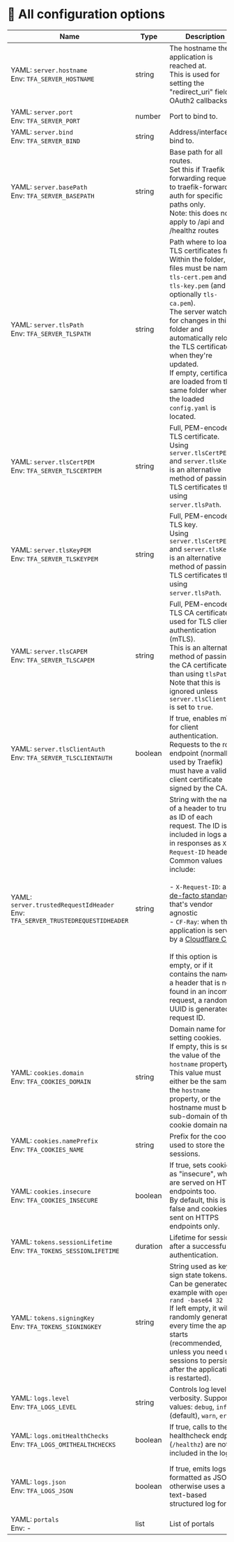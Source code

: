 # 📖 All configuration options

<!-- BEGIN CONFIG TABLE -->
| Name | Type | Description | |
| --- | --- | --- | --- |
| <a id="config-opt-server-hostname"></a>YAML: `server.hostname`<br>Env: `TFA_SERVER_HOSTNAME` | string | The hostname the application is reached at.<br>This is used for setting the "redirect_uri" field for OAuth2 callbacks.| **Required** |
| <a id="config-opt-server-port"></a>YAML: `server.port`<br>Env: `TFA_SERVER_PORT` | number | Port to bind to.| Default: _4181_ |
| <a id="config-opt-server-bind"></a>YAML: `server.bind`<br>Env: `TFA_SERVER_BIND` | string | Address/interface to bind to.| Default: _"0.0.0.0"_ |
| <a id="config-opt-server-basepath"></a>YAML: `server.basePath`<br>Env: `TFA_SERVER_BASEPATH` | string | Base path for all routes.<br>Set this if Traefik is forwarding requests to traefik-forward-auth for specific paths only.<br>Note: this does not apply to /api and /healthz routes|  |
| <a id="config-opt-server-tlspath"></a>YAML: `server.tlsPath`<br>Env: `TFA_SERVER_TLSPATH` | string | Path where to load TLS certificates from. Within the folder, the files must be named `tls-cert.pem` and `tls-key.pem` (and optionally `tls-ca.pem`).<br>The server watches for changes in this folder and automatically reloads the TLS certificates when they're updated.<br>If empty, certificates are loaded from the same folder where the loaded `config.yaml` is located.| Default: _Folder where the `config.yaml` file is located_ |
| <a id="config-opt-server-tlscertpem"></a>YAML: `server.tlsCertPEM`<br>Env: `TFA_SERVER_TLSCERTPEM` | string | Full, PEM-encoded TLS certificate.<br>Using `server.tlsCertPEM` and `server.tlsKeyPEM` is an alternative method of passing TLS certificates than using `server.tlsPath`.|  |
| <a id="config-opt-server-tlskeypem"></a>YAML: `server.tlsKeyPEM`<br>Env: `TFA_SERVER_TLSKEYPEM` | string | Full, PEM-encoded TLS key.<br>Using `server.tlsCertPEM` and `server.tlsKeyPEM` is an alternative method of passing TLS certificates than using `server.tlsPath`.|  |
| <a id="config-opt-server-tlscapem"></a>YAML: `server.tlsCAPEM`<br>Env: `TFA_SERVER_TLSCAPEM` | string | Full, PEM-encoded TLS CA certificate, used for TLS client authentication (mTLS).<br>This is an alternative method of passing the CA certificate than using `tlsPath`.<br>Note that this is ignored unless `server.tlsClientAuth` is set to `true`.|  |
| <a id="config-opt-server-tlsclientauth"></a>YAML: `server.tlsClientAuth`<br>Env: `TFA_SERVER_TLSCLIENTAUTH` | boolean | If true, enables mTLS for client authentication.<br>Requests to the root endpoint (normally used by Traefik) must have a valid client certificate signed by the CA.| Default: _false_ |
| <a id="config-opt-server-trustedrequestidheader"></a>YAML: `server.trustedRequestIdHeader`<br>Env: `TFA_SERVER_TRUSTEDREQUESTIDHEADER` | string | String with the name of a header to trust as ID of each request. The ID is included in logs and in responses as `X-Request-ID` header.<br>Common values include:<br><br>- `X-Request-ID`: a [de-facto standard](https://http.dev/x-request-id) that's vendor agnostic<br>- `CF-Ray`: when the application is served by a [Cloudflare CDN](https://developers.cloudflare.com/fundamentals/get-started/reference/cloudflare-ray-id/)<br><br>If this option is empty, or if it contains the name of a header that is not found in an incoming request, a random UUID is generated as request ID.|  |
| <a id="config-opt-cookies-domain"></a>YAML: `cookies.domain`<br>Env: `TFA_COOKIES_DOMAIN` | string | Domain name for setting cookies.<br>If empty, this is set to the value of the `hostname` property.<br>This value must either be the same as the `hostname` property, or the hostname must be a sub-domain of the cookie domain name.| Recommended |
| <a id="config-opt-cookies-nameprefix"></a>YAML: `cookies.namePrefix`<br>Env: `TFA_COOKIES_NAME` | string | Prefix for the cookies used to store the sessions.| Default: _"tf_sess"_ |
| <a id="config-opt-cookies-insecure"></a>YAML: `cookies.insecure`<br>Env: `TFA_COOKIES_INSECURE` | boolean | If true, sets cookies as "insecure", which are served on HTTP endpoints too.<br>By default, this is false and cookies are sent on HTTPS endpoints only.| Default: _false_ |
| <a id="config-opt-tokens-sessionlifetime"></a>YAML: `tokens.sessionLifetime`<br>Env: `TFA_TOKENS_SESSIONLIFETIME` | duration | Lifetime for sessions after a successful authentication.| Default: _2h_ |
| <a id="config-opt-tokens-signingkey"></a>YAML: `tokens.signingKey`<br>Env: `TFA_TOKENS_SIGNINGKEY` | string | String used as key to sign state tokens.<br>Can be generated for example with `openssl rand -base64 32`<br>If left empty, it will be randomly generated every time the app starts (recommended, unless you need user sessions to persist after the application is restarted).|  |
| <a id="config-opt-logs-level"></a>YAML: `logs.level`<br>Env: `TFA_LOGS_LEVEL` | string | Controls log level and verbosity. Supported values: `debug`, `info` (default), `warn`, `error`.| Default: _"info"_ |
| <a id="config-opt-logs-omithealthchecks"></a>YAML: `logs.omitHealthChecks`<br>Env: `TFA_LOGS_OMITHEALTHCHECKS` | boolean | If true, calls to the healthcheck endpoint (`/healthz`) are not included in the logs.| Default: _true_ |
| <a id="config-opt-logs-json"></a>YAML: `logs.json`<br>Env: `TFA_LOGS_JSON` | boolean | If true, emits logs formatted as JSON, otherwise uses a text-based structured log format.| Default: _false if a TTY is attached (e.g. in development); true otherwise._ |
| <a id="config-opt-portals"></a>YAML: `portals`<br>Env: - | list | List of portals|  |

<!-- END CONFIG TABLE -->
